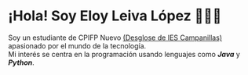 # ¡Hola! Soy Eloy Leiva López 👋🧑‍💻

Soy un estudiante de CPIFP Nuevo [(Desglose de IES Campanillas)](https://fp.iescampanillas.com) apasionado por el mundo de la tecnología.  
Mi interés se centra en la programación usando lenguajes como _**Java**_ y _**Python**_.
